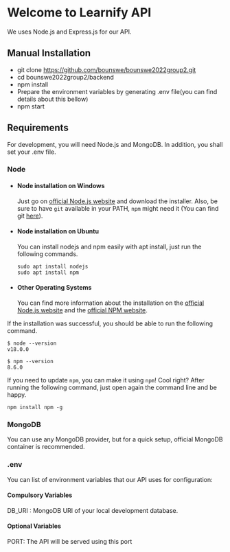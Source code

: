 # Welcome to Learnify API

We uses Node.js and Express.js for our API.

## Manual Installation

- git clone <https://github.com/bounswe/bounswe2022group2.git>
- cd bounswe2022group2/backend
- npm install
- Prepare the environment variables by generating .env file(you can find details about this bellow)
- npm start

## Requirements

For development, you will need Node.js and MongoDB. In addition, you shall set your .env file.

### Node

- #### Node installation on Windows

  Just go on [official Node.js website](https://nodejs.org/) and download the installer.
Also, be sure to have `git` available in your PATH, `npm` might need it (You can find git [here](https://git-scm.com/)).

- #### Node installation on Ubuntu

  You can install nodejs and npm easily with apt install, just run the following commands.

      sudo apt install nodejs
      sudo apt install npm

- #### Other Operating Systems

  You can find more information about the installation on the [official Node.js website](https://nodejs.org/) and the [official NPM website](https://npmjs.org/).

If the installation was successful, you should be able to run the following command.

    $ node --version
    v18.0.0

    $ npm --version
    8.6.0

If you need to update `npm`, you can make it using `npm`! Cool right? After running the following command, just open again the command line and be happy.

    npm install npm -g
    
### MongoDB

You can use any MongoDB provider, but for a quick setup, official MongoDB container is recommended.


### .env

You can list of environment variables that our API uses for configuration:

#### Compulsory Variables

DB_URI : MongoDB URI of your local development database. 

#### Optional Variables

PORT: The API will be served using this port

